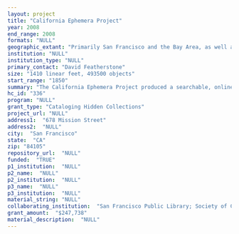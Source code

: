 ```yaml
--- 
layout: project 
title: "California Ephemera Project"
year: 2008
end_range: 2008
formats: "NULL"
geographic_extant: "Primarily San Francisco and the Bay Area, as well as all 58 California counties; some materials from other western states."
institution: "NULL"
institution_type: "NULL"
primary_contact: "David Featherstone"
size: "1410 linear feet, 493500 objects"
start_range: "1850"
summary: "The California Ephemera Project produced a searchable, online catalog linking the ephemera collections of four institutions: California Historical Society (CHS); Gay, Lesbian, Bisexual, Transgender Historical Society (GLBTHS); San Francisco Public Library (SFPL); and Society of California Pioneers (SCP). These collections comprise materials, much meant to be discarded--brochures, catalogs, menus, billheads, mining certificates, theater programs, bylaws, political flyers, travel guides, wine labels, and more--whose content and graphic richness are a historical and cultural resource for scholars, students, and the public. There is overlap in topics between collections, yet many of the items themselves are unique. Often the only existing documentation for some topics, the material is relevant for research into 19th- and 20th-century California history. CHS: California, California cities and counties, San Francisco, businesses, theater, and people (biographical clippings); history of printing and publishing; 1850s-1980s. GLBTHS: Focus on Bay Area GLBT businesses, sites, people, organizations, events, guides, and directories; c. 1910-present; bulk is 1970-1990. SFPL: San Francisco (e.g., buildings, businesses, ethnic groups, neighborhoods, streets, parks), California (county files); prominent San Franciscans; 1850-present. SCP: General California information, and bio files about SCP members and notable Californians; 1850-1915; some county files to 1940s."
hc_id: "336"
program: "NULL"
grant_type: "Cataloging Hidden Collections"
project_url: "NULL"
address1:  "678 Mission Street"
address2:  "NULL"
city:  "San Francisco"
state:  "CA"
zip: "84105"
repository_url:  "NULL"
funded:  "TRUE"
p1_institution:  "NULL"
p2_name:  "NULL"
p2_institution:  "NULL"
p3_name:  "NULL"
p3_institution:  "NULL"
material_string: "NULL"
collaborating_institution:  "San Francisco Public Library; Society of California Pioneers; GLBT Historical Society"
grant_amount:  "$247,738"
material_description:  "NULL"
---
```

